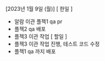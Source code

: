 [2023년 1월 9일 (월)]
[ 한일 ]
* 알람 이관 플젝1 qa pr 
* 플젝2  qa 배포 
* 플젝3  이관 작업
[ 할일 ]
* 플젝3  이관 작업 진행, 테스트 코드 수정
* 플젝1  qa 까지 배포
